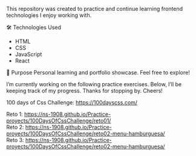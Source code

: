 This repository was created to practice and continue learning frontend technologies I enjoy working with.

🛠️ Technologies Used
- HTML
- CSS
- JavaScript
- React

📌 Purpose
Personal learning and portfolio showcase.
Feel free to explore!

I’m currently working on the following practice exercises. 
Below, I’ll be keeping track of my progress. Thanks for stopping by.
Cheers!

100 days of Css Challenge: 
https://100dayscss.com/

Reto 1: https://ns-1908.github.io/Practice-proyects/100DaysOfCssChallenge/reto01/<br>
Reto 2:  https://ns-1908.github.io/Practice-proyects/100DaysOfCssChallenge/reto02-menu-hamburguesa/<br>
Reto 3:  https://ns-1908.github.io/Practice-proyects/100DaysOfCssChallenge/reto02-menu-hamburguesa/<br>
